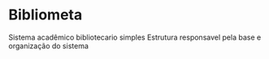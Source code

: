 # Bibliometa
Sistema acadêmico bibliotecario simples 
Estrutura responsavel pela base e organização do sistema
